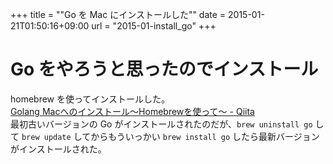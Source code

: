 +++
title = ""Go を Mac にインストールした""
date = 2015-01-21T01:50:16+09:00
url = "2015-01-install_go"
+++

Go をやろうと思ったのでインストール
====
homebrew を使ってインストールした。  
[Golang Macへのインストール〜Homebrewを使って〜 - Qiita](http://qiita.com/megu_ma/items/7208be8de52b712955a0)  
最初古いバージョンの Go がインストールされたのだが、`brew uninstall go` して `brew update` してからもういっかい `brew install go` したら最新バージョンがインストールされた。
